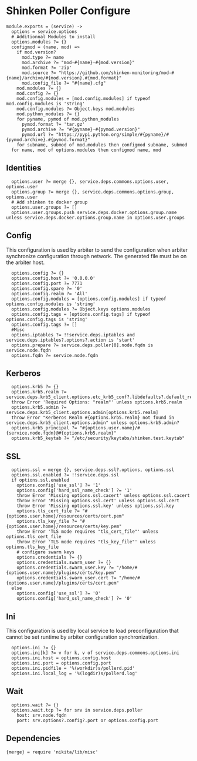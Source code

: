
# Shinken Poller Configure

    module.exports = (service) ->
      options = service.options
      # Additionnal Modules to install
      options.modules ?= {}
      configmod = (name, mod) =>
        if mod.version?
          mod.type ?= name
          mod.archive ?= "mod-#{name}-#{mod.version}"
          mod.format ?= 'zip'
          mod.source ?= "https://github.com/shinken-monitoring/mod-#{name}/archive/#{mod.version}.#{mod.format}"
          mod.config_file ?= "#{name}.cfg"
        mod.modules ?= {}
        mod.config ?= {}
        mod.config.modules = [mod.config.modules] if typeof mod.config.modules is 'string'
        mod.config.modules ?= Object.keys mod.modules
        mod.python_modules ?= {}
        for pyname, pymod of mod.python_modules
          pymod.format ?= 'tar.gz'
          pymod.archive ?= "#{pyname}-#{pymod.version}"
          pymod.url ?= "https://pypi.python.org/simple/#{pyname}/#{pymod.archive}.#{pymod.format}"
        for subname, submod of mod.modules then configmod subname, submod
      for name, mod of options.modules then configmod name, mod

## Identities

      options.user ?= merge {}, service.deps.commons.options.user, options.user
      options.group ?= merge {}, service.deps.commons.options.group, options.user
      # Add shinken to docker group
      options.user.groups ?= []
      options.user.groups.push service.deps.docker.options.group.name unless service.deps.docker.options.group.name in options.user.groups

## Config

This configuration is used by arbiter to send the configuration when arbiter
synchronize configuration through network. The generated file must be on the
arbiter host.

      options.config ?= {}
      options.config.host ?= '0.0.0.0'
      options.config.port ?= 7771
      options.config.spare ?= '0'
      options.config.realm ?= 'All'
      options.config.modules = [options.config.modules] if typeof options.config.modules is 'string'
      options.config.modules ?= Object.keys options.modules
      options.config.tags = [options.config.tags] if typeof options.config.tags is 'string'
      options.config.tags ?= []
      #Misc
      options.iptables ?= !!service.deps.iptables and service.deps.iptables?.options?.action is 'start'
      options.prepare ?= service.deps.poller[0].node.fqdn is service.node.fqdn
      options.fqdn ?= service.node.fqdn

## Kerberos

      options.krb5 ?= {}
      options.krb5.realm ?= service.deps.krb5_client.options.etc_krb5_conf?.libdefaults?.default_realm
      throw Error 'Required Options: "realm"' unless options.krb5.realm
      options.krb5.admin ?= service.deps.krb5_client.options.admin[options.krb5.realm]
      throw Error "Kerberos Realm #{options.krb5.realm} not found in service.deps.krb5_client.options.admin" unless options.krb5.admin?
      options.krb5_principal ?= "#{options.user.name}/#{service.node.fqdn}@#{options.krb5.realm}"
      options.krb5_keytab ?= "/etc/security/keytabs/shinken.test.keytab"



## SSL

      options.ssl = merge {}, service.deps.ssl?.options, options.ssl
      options.ssl.enabled ?= !!service.deps.ssl
      if options.ssl.enabled
        options.config['use_ssl'] ?= '1'
        options.config['hard_ssl_name_check'] ?= '1'
        throw Error 'Missing options.ssl.cacert' unless options.ssl.cacert
        throw Error 'Missing options.ssl.cert' unless options.ssl.cert
        throw Error 'Missing options.ssl.key' unless options.ssl.key
        options.tls_cert_file ?= "#{options.user.home}/resources/certs/cert.pem"
        options.tls_key_file ?= "#{options.user.home}/resources/certs/key.pem"
        throw Error 'TLS mode requires "tls_cert_file"' unless options.tls_cert_file
        throw Error 'TLS mode requires "tls_key_file"' unless options.tls_key_file
        # configure swarm keys
        options.credentials ?= {}
        options.credentials.swarm_user ?= {}
        options.credentials.swarm_user.key ?= "/home/#{options.user.name}/plugins/certs/key.pem"
        options.credentials.swarm_user.cert ?= "/home/#{options.user.name}/plugins/certs/cert.pem"
      else
        options.config['use_ssl'] ?= '0'
        options.config['hard_ssl_name_check'] ?= '0'

## Ini

This configuration is used by local service to load preconfiguration that cannot
be set runtime by arbiter configuration synchronization.

      options.ini ?= {}
      options.ini[k] ?= v for k, v of service.deps.commons.options.ini
      options.ini.host = options.config.host
      options.ini.port = options.config.port
      options.ini.pidfile = '%(workdir)s/pollerd.pid'
      options.ini.local_log = '%(logdir)s/pollerd.log'

## Wait

      options.wait ?= {}
      options.wait.tcp ?= for srv in service.deps.poller
        host: srv.node.fqdn
        port: srv.options?.config?.port or options.config.port

## Dependencies

    {merge} = require 'nikita/lib/misc'
